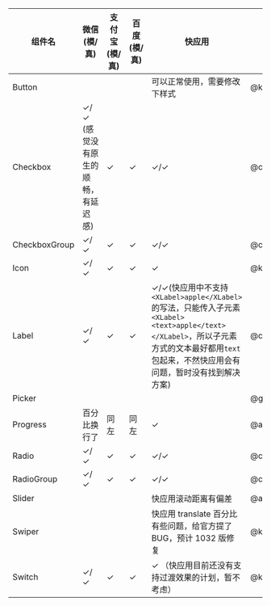 | 组件名          | 微信(模/真) | 支付宝(模/真) | 百度(模/真)  | 快应用 | 负责人 | deadline |
| -------------- | --- | --- | --- | --- | --- | --- |
| Button         |     |     |     | 可以正常使用，需要修改下样式 | @kitian616 | |
| Checkbox       | ✓/✓ (感觉没有原生的顺畅，有延迟感)| ✓   | ✓   | ✓/✓   | @codeArvin | |
| CheckboxGroup  | ✓/✓   | ✓   | ✓   | ✓/✓   | @codeArvin | |
| Icon           | ✓/✓ | ✓   | ✓   | ✓   | @kitian616 | |
| Label          | ✓/✓  | ✓   | ✓   | ✓/✓(快应用中不支持`<XLabel>apple</XLabel>`的写法，只能传入子元素`<XLabel><text>apple</text></XLabel>`，所以子元素方式的文本最好都用`text`包起来，不然快应用会有问题，暂时没有找到解决方案)   | @codeArvin | |
| Picker         |     |     |     |     | @gaoxiaomumu | |
| Progress       | 百分比换行了 | 同左 | 同左 | ✓   | @aweleey | |
| Radio          | ✓/✓ | ✓   | ✓   | ✓/✓   | @codeArvin | |
| RadioGroup     | ✓/✓ | ✓   | ✓   | ✓/✓   | @codeArvin | |
| Slider         |     |     |     | 快应用滚动距离有偏差 | @aweleey | |
| Swiper         |     |     |     | 快应用 translate 百分比有些问题，给官方提了 BUG，预计 1032 版修复 | @kitian616 | |
| Switch         | ✓/✓ | ✓   | ✓   | ✓ （快应用目前还没有支持过渡效果的计划，暂不考虑） | @kitian616 | |
